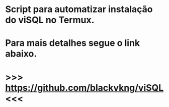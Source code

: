 # Script para automatizar instalação do viSQL no Termux.
# Para mais detalhes segue o link abaixo.

# >>> https://github.com/blackvkng/viSQL <<<
